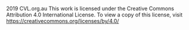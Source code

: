 2019 CVL.org.au
This work is licensed under the Creative Commons Attribution 4.0 International License. To view a copy of this license, visit https://creativecommons.org/licenses/by/4.0/ 
